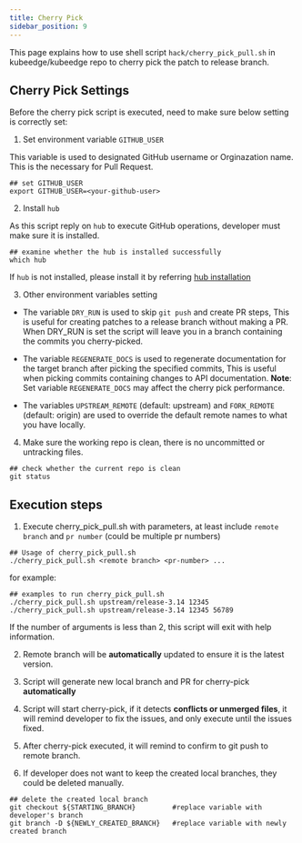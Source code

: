 ```yaml
---
title: Cherry Pick 
sidebar_position: 9 
---
```


This page explains how to use shell script `hack/cherry_pick_pull.sh` in kubeedge/kubeedge repo to cherry pick the patch to release branch.


## Cherry Pick Settings

Before the cherry pick script is executed, need to make sure below setting is correctly set:

1. Set environment variable `GITHUB_USER`

This variable is used to designated GitHub username or Orginazation name. This is the necessary for Pull Request.

```shell
## set GITHUB_USER
export GITHUB_USER=<your-github-user>
```

2. Install `hub` 

As this script reply on `hub` to execute GitHub operations, developer must make sure it is installed.

```shell
## examine whether the hub is installed successfully
which hub
```

If `hub` is not installed, please install it by referring [hub installation](https://github.com/github/hub)

3. Other environment variables setting

- The variable `DRY_RUN` is used to skip `git push` and create PR steps, This is useful for creating patches to a release branch without making a PR. When DRY_RUN is set the script will leave you in a branch containing the commits you cherry-picked.

- The variable `REGENERATE_DOCS` is used to regenerate documentation for the target branch after picking the specified commits, This is useful when picking commits containing changes to API documentation. **Note**: Set variable `REGENERATE_DOCS` may affect the cherry pick performance.

- The variables `UPSTREAM_REMOTE` (default: upstream) and `FORK_REMOTE` (default: origin) are used to override the default remote names to what you have locally.
 
4. Make sure the working repo is clean, there is no uncommitted or untracking files.

```shell
## check whether the current repo is clean
git status
```

## Execution steps

1. Execute cherry_pick_pull.sh with parameters, at least include `remote branch` and `pr number` (could be multiple pr numbers)

```shell
## Usage of cherry_pick_pull.sh 
./cherry_pick_pull.sh <remote branch> <pr-number> ...
```

for example:

```shell
## examples to run cherry_pick_pull.sh
./cherry_pick_pull.sh upstream/release-3.14 12345
./cherry_pick_pull.sh upstream/release-3.14 12345 56789
```

If the number of arguments is less than 2, this script will exit with help information.

2. Remote branch will be **automatically** updated to ensure it is the latest version.

3. Script will generate new local branch and PR for cherry-pick **automatically**

4. Script will start cherry-pick, if it detects **conflicts or unmerged files**, it will remind developer to fix the issues, and only execute until the issues fixed.

5. After cherry-pick executed, it will remind to confirm to git push to remote branch.

6. If developer does not want to keep the created local branches, they could be deleted manually.

```shell
## delete the created local branch
git checkout ${STARTING_BRANCH}    		#replace variable with developer's branch
git branch -D ${NEWLY_CREATED_BRANCH}	#replace variable with newly created branch
```

